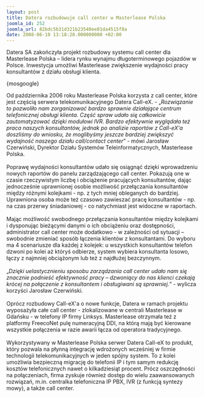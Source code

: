 ```yaml
---
layout: post
title: Datera rozbudowuje call center w Masterlease Polska
joomla_id: 252
joomla_url: 82bdc5b31d321b23540ee01da4515f8a
date: 2008-06-10 13:18:28.000000000 +02:00
---
```

Datera SA zakończyła projekt rozbudowy systemu call center dla Masterlease Polska &ndash; lidera rynku wynajmu długoterminowego pojazd&oacute;w w Polsce. Inwestycja umożliwi Masterlease zwiększenie wydajności pracy konsultant&oacute;w z działu obsługi klienta.<p>{mosgoogle}</p><p>Od października 2006 roku Masterlease Polska korzysta z call center, kt&oacute;re jest częścią serwera telekomunikacyjnego Datera Call-eX. - &bdquo;<em>Rozwiązanie to pozwoliło nam zorganizować bardzo sprawnie działające centrum telefonicznej obsługi klienta. Część spraw udało się całkowicie zautomatyzować dzięki modułowi IVR. Bardzo efektywnie wyglądała też praca naszych konsultant&oacute;w, jednak po analizie raport&oacute;w z Call-eX&#39;a doszliśmy do wniosku, że moglibyśmy jeszcze bardziej zwiększyć wydajność naszego działu call/contact center</em>&rdquo; - m&oacute;wi Jarosław Czerwiński, Dyrektor Działu System&oacute;w Teleinformatycznych, Masterlease Polska.<br /><br />Poprawę wydajności konsultant&oacute;w udało się osiągnąć dzięki wprowadzeniu nowych raport&oacute;w do panelu zarządzającego call center. Pokazują one w czasie rzeczywistym liczbę i obciążenie pracujących konsultant&oacute;w, dając jednocześnie uprawnionej osobie możliwość przełączania konsultant&oacute;w między r&oacute;żnymi kolejkami - np. z tych mniej obleganych do bardziej. Uprawniona osoba może też czasowo zawieszać pracę konsultant&oacute;w - np. na czas przerwy śniadaniowej - co natychmiast jest widoczne w raportach.<br /><br />Mając możliwość swobodnego przełączania konsultant&oacute;w między kolejkami i dysponując bieżącymi danymi o ich obciążeniu oraz dostępności, administrator call center może dodatkowo - w zależności od sytuacji &ndash; swobodnie zmieniać spos&oacute;b łączenia klient&oacute;w z konsultantami. Do wyboru ma 4 scenariusze dla każdej z kolejek: u wszystkich konsultant&oacute;w telefon dzwoni po kolei aż kt&oacute;ryś odbierze, system wybiera konsultanta losowo, łączy z najmniej obciążonym lub też z najdłużej bezczynnym. <br /><br />&bdquo;<em>Dzięki uelastycznieniu sposobu zarządzania call center udało nam się znacznie podnieść efektywność pracy &ndash; dzwoniący do nas klienci czekają kr&oacute;cej na połączenie z konsultantem i obsługiwani są sprawniej.</em>&rdquo; - wylicza korzyści Jarosław Czerwiński. <br /><br />Opr&oacute;cz rozbudowy Call-eX&#39;a o nowe funkcje, Datera w ramach projektu wyposażyła całe call center - zlokalizowane w centrali Masterlease w Gdańsku - w telefony IP firmy Linksys. Masterlease otrzymała też z platformy FreecoNet pulę numeracyjną DDI, na kt&oacute;rą mają być kierowane wszystkie połączenia w razie awarii łącza od operatora tradycyjnego.<br /><br />Wykorzystywany w Masterlease Polska serwer Datera Call-eX to produkt, kt&oacute;ry pozwala na płynną integrację wdrożonych wcześniej w firmie technologii telekomunikacyjnych w jeden sp&oacute;jny system. To z kolei umożliwia bezpieczną migrację do telefonii IP i tym samym redukcję koszt&oacute;w telefonicznych nawet o kilkadziesiąt procent. Pr&oacute;cz oszczędności na połączeniach, firma zyskuje r&oacute;wnież dostęp do wielu zaawansowanych rozwiązań, m.in. centralka telefoniczna IP PBX, IVR (z funkcją syntezy mowy), a także call center. </p>
